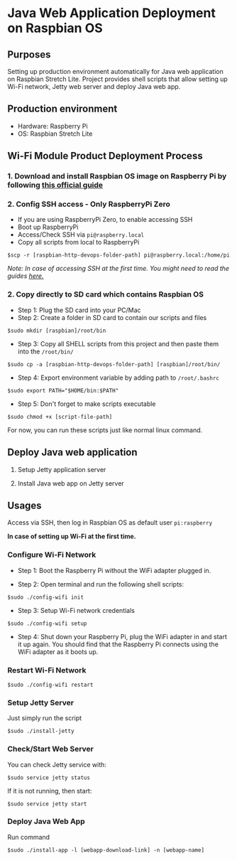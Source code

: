 # Java Web Application Deployment on Raspbian OS

## Purposes

Setting up production environment automatically for Java web application on Raspbian Stretch Lite.
Project provides shell scripts that allow setting up Wi-Fi network, Jetty web server and deploy Java web app.

## Production environment

- Hardware: Raspberry Pi
- OS: Raspbian Stretch Lite

## Wi-Fi Module Product Deployment Process

### 1. Download and install Raspbian OS image on Raspberry Pi by following [this official guide](https://www.raspberrypi.org/documentation/installation/installing-images/README.md)

### 2. Config SSH access - Only RaspberryPi Zero

- If you are using RaspberryPi Zero, to enable accessing SSH 
- Boot up RaspberryPi
- Access/Check SSH via `pi@raspberry.local`
- Copy all scripts from local to RaspberryPi

```Shell
$scp -r [raspbian-http-devops-folder-path] pi@raspberry.local:/home/pi
```

*Note: In case of accessing SSH at the first time. You might need to read the guides [here.](/ssh-to-raspberry-via-usb.md)*

### 2. Copy directly to SD card which contains Raspbian OS

- Step 1: Plug the SD card into your PC/Mac
- Step 2: Create a folder in SD card to contain our scripts and files

```Shell
$sudo mkdir [raspbian]/root/bin
```

- Step 3: Copy all SHELL scripts from this project and then paste them into the `/root/bin/`

```Shell
$sudo cp -a [raspbian-http-devops-folder-path] [raspbian]/root/bin/
```

- Step 4: Export environment variable by adding path to `/root/.bashrc`

```Shell
$sudo export PATH="$HOME/bin:$PATH"
```

- Step 5: Don't forget to make scripts executable

```Shell
$sudo chmod +x [script-file-path]
```

For now, you can run these scripts just like normal linux command.

## Deploy Java web application

1. Setup Jetty application server

2. Install Java web app on Jetty server

## Usages

Access via SSH, then log in Raspbian OS as default user `pi:raspberry`

**In case of setting up Wi-Fi at the first time.**

### Configure Wi-Fi Network

- Step 1: Boot the Raspberry Pi without the WiFi adapter plugged in.

- Step 2: Open terminal and run the following shell scripts:

```Shell
$sudo ./config-wifi init
```

- Step 3: Setup Wi-Fi network credentials

```Shell
$sudo ./config-wifi setup
```

- Step 4: Shut down your Raspberry Pi, plug the WiFi adapter in and start it up again. You should find that the Raspberry Pi connects using the WiFi adapter as it boots up.

### Restart Wi-Fi Network

```Shell
$sudo ./config-wifi restart
```

### Setup Jetty Server

Just simply run the script

```Shell
$sudo ./install-jetty
```

### Check/Start Web Server

You can check Jetty service with:

```Shell
$sudo service jetty status
```

If it is not running, then start:

```Shell
$sudo service jetty start
```

### Deploy Java Web App

Run command

```Shell
$sudo ./install-app -l [webapp-download-link] -n [webapp-name]
```
